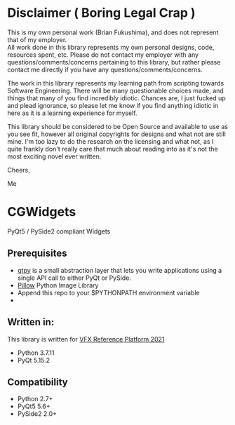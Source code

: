 # Disclaimer ( Boring Legal Crap )
This is my own personal work (Brian Fukushima), and does not represent that of my employer.  
All work done in this library represents my own personal designs, code, resources spent, etc.
Please do not contact my employer with any questions/comments/concerns pertaining to this
library, but rather please contact me directly if you have any questions/comments/concerns.

The work in this library represents my learning path from scripting towards Software Engineering.
There will be many questionable choices made, and things that many of you find incredibly idiotic.
Chances are, I just fucked up and plead ignorance, so please let me know if you  find anything
idiotic in here as it is a learning experience for myself.

This library should be considered to be Open Source and available to use as you see fit, however
all original copyrights for designs and what not are still mine.  I'm too lazy to do the research
on the licensing and what not, as I quite frankly don't really care that much about reading into as
it's not the most exciting novel ever written.

Cheers, 

Me

# CGWidgets
PyQt5 / PySide2 compliant Widgets

## Prerequisites
  * [qtpy](https://pypi.org/project/QtPy/) is a small abstraction layer that lets you write applications using a single API call to either PyQt or PySide.
  * [Pillow](https://pypi.org/project/Pillow/) Python Image Library
  * Append this repo to your $PYTHONPATH environment variable
  * 
## Written in:
  This library is written for [VFX Reference Platform 2021](https://vfxplatform.com/)
  * Python 3.7.11
  * PyQt 5.15.2

## Compatibility
  * Python 2.7+
  * PyQt5 5.6+
  * PySide2 2.0+


